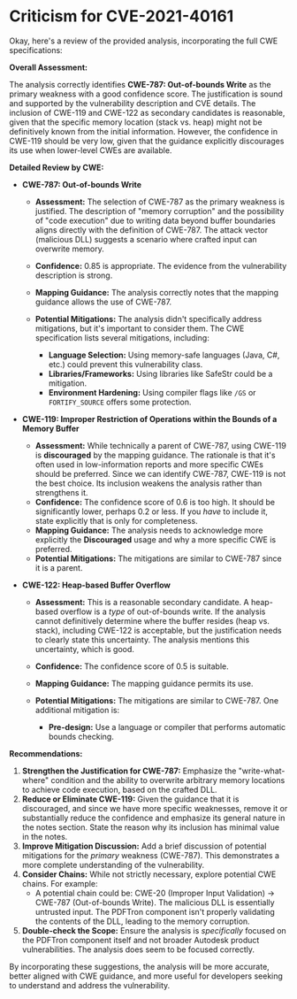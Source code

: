 # Criticism for CVE-2021-40161

Okay, here's a review of the provided analysis, incorporating the full CWE specifications:

**Overall Assessment:**

The analysis correctly identifies **CWE-787: Out-of-bounds Write** as the primary weakness with a good confidence score. The justification is sound and supported by the vulnerability description and CVE details. The inclusion of CWE-119 and CWE-122 as secondary candidates is reasonable, given that the specific memory location (stack vs. heap) might not be definitively known from the initial information. However, the confidence in CWE-119 should be very low, given that the guidance explicitly discourages its use when lower-level CWEs are available.

**Detailed Review by CWE:**

*   **CWE-787: Out-of-bounds Write**

    *   **Assessment:**  The selection of CWE-787 as the primary weakness is justified. The description of "memory corruption" and the possibility of "code execution" due to writing data beyond buffer boundaries aligns directly with the definition of CWE-787. The attack vector (malicious DLL) suggests a scenario where crafted input can overwrite memory.
    *   **Confidence:** 0.85 is appropriate. The evidence from the vulnerability description is strong.
    *   **Mapping Guidance:** The analysis correctly notes that the mapping guidance allows the use of CWE-787.
    *   **Potential Mitigations:**  The analysis didn't specifically address mitigations, but it's important to consider them. The CWE specification lists several mitigations, including:

        *   **Language Selection:** Using memory-safe languages (Java, C#, etc.) could prevent this vulnerability class.
        *   **Libraries/Frameworks:** Using libraries like SafeStr could be a mitigation.
        *   **Environment Hardening:** Using compiler flags like `/GS` or `FORTIFY_SOURCE` offers some protection.

*   **CWE-119: Improper Restriction of Operations within the Bounds of a Memory Buffer**

    *   **Assessment:**  While technically a parent of CWE-787, using CWE-119 is **discouraged** by the mapping guidance. The rationale is that it's often used in low-information reports and more specific CWEs should be preferred. Since we can identify CWE-787, CWE-119 is not the best choice. Its inclusion weakens the analysis rather than strengthens it.
    *   **Confidence:** The confidence score of 0.6 is too high. It should be significantly lower, perhaps 0.2 or less. If you *have* to include it, state explicitly that is only for completeness.
    *   **Mapping Guidance:** The analysis needs to acknowledge more explicitly the **Discouraged** usage and why a more specific CWE is preferred.
    *   **Potential Mitigations:** The mitigations are similar to CWE-787 since it is a parent.

*   **CWE-122: Heap-based Buffer Overflow**

    *   **Assessment:**  This is a reasonable secondary candidate. A heap-based overflow is a *type* of out-of-bounds write. If the analysis cannot definitively determine where the buffer resides (heap vs. stack), including CWE-122 is acceptable, but the justification needs to clearly state this uncertainty. The analysis mentions this uncertainty, which is good.
    *   **Confidence:** The confidence score of 0.5 is suitable.
    *   **Mapping Guidance:** The mapping guidance permits its use.
    *   **Potential Mitigations:**  The mitigations are similar to CWE-787. One additional mitigation is:

        *  **Pre-design:** Use a language or compiler that performs automatic bounds checking.

**Recommendations:**

1.  **Strengthen the Justification for CWE-787:** Emphasize the "write-what-where" condition and the ability to overwrite arbitrary memory locations to achieve code execution, based on the crafted DLL.
2.  **Reduce or Eliminate CWE-119:** Given the guidance that it is discouraged, and since we have more specific weaknesses, remove it or substantially reduce the confidence and emphasize its general nature in the notes section. State the reason why its inclusion has minimal value in the notes.
3.  **Improve Mitigation Discussion:**  Add a brief discussion of potential mitigations for the *primary* weakness (CWE-787). This demonstrates a more complete understanding of the vulnerability.
4.  **Consider Chains:** While not strictly necessary, explore potential CWE chains. For example:
    *   A potential chain could be:  CWE-20 (Improper Input Validation) -> CWE-787 (Out-of-bounds Write).  The malicious DLL is essentially untrusted input. The PDFTron component isn't properly validating the contents of the DLL, leading to the memory corruption.
5.  **Double-check the Scope:** Ensure the analysis is *specifically* focused on the PDFTron component itself and not broader Autodesk product vulnerabilities. The analysis does seem to be focused correctly.

By incorporating these suggestions, the analysis will be more accurate, better aligned with CWE guidance, and more useful for developers seeking to understand and address the vulnerability.